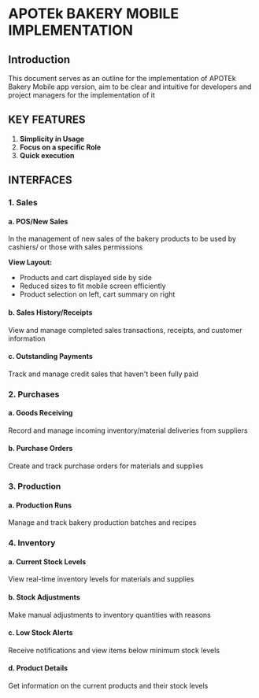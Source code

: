 # APOTEk BAKERY MOBILE IMPLEMENTATION

## Introduction
This document serves as an outline for the implementation of APOTEk Bakery Mobile app version, aim to be clear and intuitive for developers and project managers for the implementation of it

## KEY FEATURES
1. **Simplicity in Usage**
2. **Focus on a specific Role**
3. **Quick execution**

## INTERFACES

### 1. Sales
#### a. POS/New Sales
In the management of new sales of the bakery products to be used by cashiers/ or those with sales permissions

**View Layout:**
- Products and cart displayed side by side
- Reduced sizes to fit mobile screen efficiently
- Product selection on left, cart summary on right

#### b. Sales History/Receipts
View and manage completed sales transactions, receipts, and customer information

#### c. Outstanding Payments
Track and manage credit sales that haven't been fully paid

### 2. Purchases
#### a. Goods Receiving
Record and manage incoming inventory/material deliveries from suppliers

#### b. Purchase Orders
Create and track purchase orders for materials and supplies

### 3. Production
#### a. Production Runs
Manage and track bakery production batches and recipes


### 4. Inventory
#### a. Current Stock Levels
View real-time inventory levels for materials and supplies

#### b. Stock Adjustments
Make manual adjustments to inventory quantities with reasons

#### c. Low Stock Alerts
Receive notifications and view items below minimum stock levels

#### d. Product Details
Get information on the current products and their stock levels